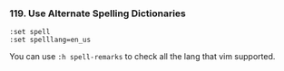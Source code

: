 ### 119. Use Alternate Spelling Dictionaries

```
:set spell
:set spelllang=en_us
```
You can use `:h spell-remarks` to check all the lang that vim supported.
